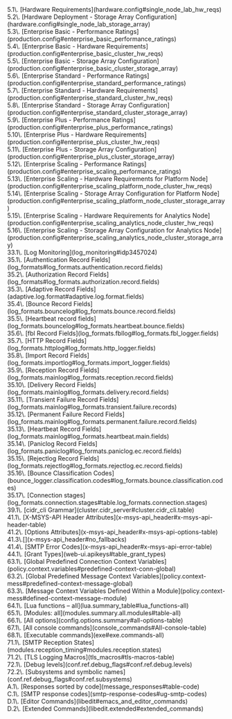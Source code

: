 
<dl>

<dt>5.1\. [Hardware Requirements](hardware.config#single_node_lab_hw_reqs)</dt>

<dt>5.2\. [Hardware Deployment - Storage Array Configuration](hardware.config#single_node_lab_storage_array)</dt>

<dt>5.3\. [Enterprise Basic - Performance Ratings](production.config#enterprise_basic_performance_ratings)</dt>

<dt>5.4\. [Enterprise Basic - Hardware Requirements](production.config#enterprise_basic_cluster_hw_reqs)</dt>

<dt>5.5\. [Enterprise Basic - Storage Array Configuration](production.config#enterprise_basic_cluster_storage_array)</dt>

<dt>5.6\. [Enterprise Standard - Performance Ratings](production.config#enterprise_standard_performance_ratings)</dt>

<dt>5.7\. [Enterprise Standard - Hardware Requirements](production.config#enterprise_standard_cluster_hw_reqs)</dt>

<dt>5.8\. [Enterprise Standard - Storage Array Configuration](production.config#enterprise_standard_cluster_storage_array)</dt>

<dt>5.9\. [Enterprise Plus - Performance Ratings](production.config#enterprise_plus_performance_ratings)</dt>

<dt>5.10\. [Enterprise Plus - Hardware Requirements](production.config#enterprise_plus_cluster_hw_reqs)</dt>

<dt>5.11\. [Enterprise Plus - Storage Array Configuration](production.config#enterprise_plus_cluster_storage_array)</dt>

<dt>5.12\. [Enterprise Scaling - Performance Ratings](production.config#enterprise_scaling_performance_ratings)</dt>

<dt>5.13\. [Enterprise Scaling - Hardware Requirements for Platform Node](production.config#enterprise_scaling_platform_node_cluster_hw_reqs)</dt>

<dt>5.14\. [Enterprise Scaling - Storage Array Configuration for Platform Node](production.config#enterprise_scaling_platform_node_cluster_storage_array)</dt>

<dt>5.15\. [Enterprise Scaling - Hardware Requirements for Analytics Node](production.config#enterprise_scaling_analytics_node_cluster_hw_reqs)</dt>

<dt>5.16\. [Enterprise Scaling - Storage Array Configuration for Analytics Node](production.config#enterprise_scaling_analytics_node_cluster_storage_array)</dt>

<dt>33.1\. [Log Monitoring](log_monitoring#idp3457024)</dt>

<dt>35.1\. [Authentication Record Fields](log_formats#log_formats.authentication.record.fields)</dt>

<dt>35.2\. [Authorization Record Fields](log_formats#log_formats.authorization.record.fields)</dt>

<dt>35.3\. [Adaptive Record Fields](adaptive.log.format#adaptive.log.format.fields)</dt>

<dt>35.4\. [Bounce Record Fields](log_formats.bouncelog#log_formats.bounce.record.fields)</dt>

<dt>35.5\. [Heartbeat record fields](log_formats.bouncelog#log_formats.heartbeat.bounce.fields)</dt>

<dt>35.6\. [fbl Record Fields](log_formats.fbllog#log_formats.fbl_logger.fields)</dt>

<dt>35.7\. [HTTP Record Fields](log_formats.httplog#log_formats.http_logger.fields)</dt>

<dt>35.8\. [Import Record Fields](log_formats.importlog#log_formats.import_logger.fields)</dt>

<dt>35.9\. [Reception Record Fields](log_formats.mainlog#log_formats.reception.record.fields)</dt>

<dt>35.10\. [Delivery Record Fields](log_formats.mainlog#log_formats.delivery.record.fields)</dt>

<dt>35.11\. [Transient Failure Record Fields](log_formats.mainlog#log_formats.transient.failure.records)</dt>

<dt>35.12\. [Permanent Failure Record Fields](log_formats.mainlog#log_formats.permanent.failure.record.fields)</dt>

<dt>35.13\. [Heartbeat Record Fields](log_formats.mainlog#log_formats.heartbeat.main.fields)</dt>

<dt>35.14\. [Paniclog Record Fields](log_formats.paniclog#log_formats.paniclog.ec.record.fields)</dt>

<dt>35.15\. [Rejectlog Record Fields](log_formats.rejectlog#log_formats.rejectlog.ec.record.fields)</dt>

<dt>35.16\. [Bounce Classification Codes](bounce_logger.classification.codes#log_formats.bounce.classification.codes)</dt>

<dt>35.17\. [Connection stages](log_formats.connection.stages#table.log_formats.connection.stages)</dt>

<dt>39.1\. [cidr_cli Grammar](cluster.cidr_server#cluster.cidr_cli.table)</dt>

<dt>41.1\. [X-MSYS-API Header Attributes](x-msys-api_header#x-msys-api-header-table)</dt>

<dt>41.2\. [Options Attributes](x-msys-api_header#x-msys-api-options-table)</dt>

<dt>41.3\.[](x-msys-api_header#no_fallbacks)</dt>

<dt>41.4\. [SMTP Error Codes](x-msys-api_header#x-msys-api-error-table)</dt>

<dt>44.1\. [Grant Types](web-ui.apikeys#table_grant_types)</dt>

<dt>63.1\. [Global Predefined Connection Context Variables](policy.context.variables#predefined-context-conn-global)</dt>

<dt>63.2\. [Global Predefined Message Context Variables](policy.context-mess#predefined-context-message-global)</dt>

<dt>63.3\. [Message Context Variables Defined Within a Module](policy.context-mess#defined-context-message-module)</dt>

<dt>64.1\. [Lua functions – all](lua.summary_table#lua_functions-all)</dt>

<dt>65.1\. [Modules: all](modules.summary.all.modules#table-all)</dt>

<dt>66.1\. [All options](config.options.summary#all-options-table)</dt>

<dt>67.1\. [All console commands](console_commands#All-console-table)</dt>

<dt>68.1\. [Executable commands](exe#exe.commands-all)</dt>

<dt>71.1\. [SMTP Reception States](modules.reception_timing#modules.reception.states)</dt>

<dt>71.2\. [TLS Logging Macros](tls_macros#tls-macros-table)</dt>

<dt>72.1\. [Debug levels](conf.ref.debug_flags#conf.ref.debug.levels)</dt>

<dt>72.2\. [Subsystems and symbolic names](conf.ref.debug_flags#conf.ref.subsystems)</dt>

<dt>A.1\. [Responses sorted by code](message_responses#table-code)</dt>

<dt>C.1\. [SMTP response codes](smtp-response-codes#ug-smtp-codes)</dt>

<dt>D.1\. [Editor Commands](libedit#emacs_and_editor_commands)</dt>

<dt>D.2\. [Extended Commands](libedit.extended#extended_commands)</dt>

